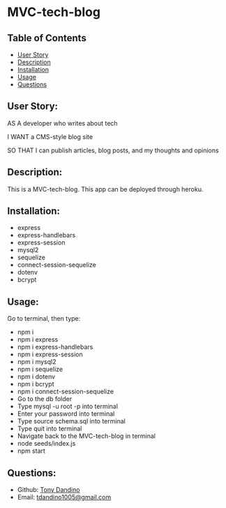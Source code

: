 # MVC-tech-blog


## Table of Contents 
- [User Story](#user-story)
- [Description](#description)
- [Installation](#installation)
- [Usage](#usage)
- [Questions](#questions)

## User Story:
AS A developer who writes about tech

I WANT a CMS-style blog site

SO THAT I can publish articles, blog posts, and my thoughts and opinions

## Description:
This is a MVC-tech-blog. This app can be deployed through heroku.

## Installation:

- express
- express-handlebars
- express-session 
- mysql2 
- sequelize 
- connect-session-sequelize 
- dotenv 
- bcrypt 


## Usage:

Go to terminal, then type:
- npm i
- npm i express 
- npm i express-handlebars 
- npm i express-session 
- npm i mysql2 
- npm i sequelize 
- npm i dotenv 
- npm i bcrypt 
- npm i connect-session-sequelize 
- Go to the db folder
- Type mysql -u root -p into terminal
- Enter your password into terminal
- Type source schema.sql into terminal
- Type quit into terminal
- Navigate back to the MVC-tech-blog in terminal
- node seeds/index.js
- npm start


## Questions:
- Github: [Tony Dandino](https://github.com/tdandino1005)
- Email: tdandino1005@gmail.com